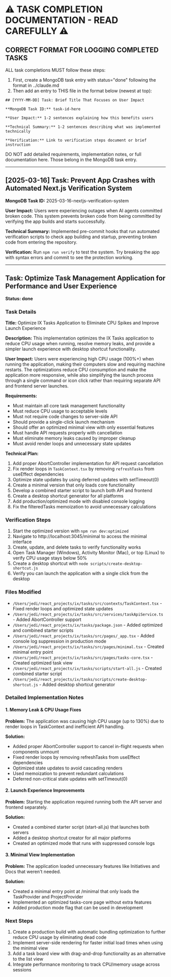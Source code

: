 # ⚠️ TASK COMPLETION DOCUMENTATION - READ CAREFULLY ⚠️

## CORRECT FORMAT FOR LOGGING COMPLETED TASKS

ALL task completions MUST follow these steps:

1. First, create a MongoDB task entry with status="done" following the format in ../claude.md
2. Then add an entry to THIS file in the format below (newest at top):

```
## [YYYY-MM-DD] Task: Brief Title That Focuses on User Impact

**MongoDB Task ID:** task-id-here

**User Impact:** 1-2 sentences explaining how this benefits users

**Technical Summary:** 1-2 sentences describing what was implemented technically

**Verification:** Link to verification steps document or brief instruction
```

DO NOT add detailed requirements, implementation notes, or full documentation here.
Those belong in the MongoDB task entry.

---

## [2025-03-16] Task: Prevent App Crashes with Automated Next.js Verification System 

**MongoDB Task ID:** 2025-03-16-nextjs-verification-system

**User Impact:** Users were experiencing outages when AI agents committed broken code. This system prevents broken code from being committed by verifying the app builds and starts successfully.

**Technical Summary:** Implemented pre-commit hooks that run automated verification scripts to check app building and startup, preventing broken code from entering the repository.

**Verification:** Run `npm run verify` to test the system. Try breaking the app with syntax errors and commit to see the protection working.

---

## Task: Optimize Task Management Application for Performance and User Experience

**Status: done**

### Task Details

**Title:** Optimize IX Tasks Application to Eliminate CPU Spikes and Improve Launch Experience

**Description:** This implementation optimizes the IX Tasks application to reduce CPU usage when running, resolve memory leaks, and provide a simpler launch experience with desktop shortcut functionality.

**User Impact:** Users were experiencing high CPU usage (100%+) when running the application, making their computers slow and requiring machine restarts. The optimizations reduce CPU consumption and make the application more responsive, while also simplifying the launch process through a single command or icon click rather than requiring separate API and frontend server launches.

**Requirements:**

- Must maintain all core task management functionality
- Must reduce CPU usage to acceptable levels
- Must not require code changes to server-side API
- Should provide a single-click launch mechanism
- Should offer an optimized minimal view with only essential features
- Must handle API requests properly with cancellation
- Must eliminate memory leaks caused by improper cleanup
- Must avoid render loops and unnecessary state updates

**Technical Plan:**

1. Add proper AbortController implementation for API request cancellation
2. Fix render loops in `TaskContext.tsx` by removing `refreshTasks` from useEffect dependencies
3. Optimize state updates by using deferred updates with setTimeout(0)
4. Create a minimal version that only loads core functionality
5. Develop a combined starter script to launch both API and frontend
6. Create a desktop shortcut generator for all platforms
7. Add production/optimized mode with disabled console logging
8. Fix the filteredTasks memoization to avoid unnecessary calculations

### Verification Steps

1. Start the optimized version with `npm run dev:optimized`
2. Navigate to http://localhost:3045/minimal to access the minimal interface
3. Create, update, and delete tasks to verify functionality works
4. Open Task Manager (Windows), Activity Monitor (Mac), or top (Linux) to verify CPU usage stays below 50%
5. Create a desktop shortcut with `node scripts/create-desktop-shortcut.js`
6. Verify you can launch the application with a single click from the desktop

### Files Modified

- `/Users/jedi/react_projects/ix/tasks/src/contexts/TaskContext.tsx` - Fixed render loops and optimized state updates
- `/Users/jedi/react_projects/ix/tasks/src/services/taskApiService.ts` - Added AbortController support
- `/Users/jedi/react_projects/ix/tasks/package.json` - Added optimized and combined starter scripts
- `/Users/jedi/react_projects/ix/tasks/src/pages/_app.tsx` - Added console log suppression in production mode
- `/Users/jedi/react_projects/ix/tasks/src/pages/minimal.tsx` - Created minimal entry point
- `/Users/jedi/react_projects/ix/tasks/src/pages/tasks-core.tsx` - Created optimized task view
- `/Users/jedi/react_projects/ix/tasks/scripts/start-all.js` - Created combined starter script
- `/Users/jedi/react_projects/ix/tasks/scripts/create-desktop-shortcut.js` - Added desktop shortcut generator

### Detailed Implementation Notes

#### 1. Memory Leak & CPU Usage Fixes

**Problem:** The application was causing high CPU usage (up to 130%) due to render loops in TaskContext and inefficient API handling.

**Solution:**

- Added proper AbortController support to cancel in-flight requests when components unmount
- Fixed render loops by removing refreshTasks from useEffect dependencies
- Optimized state updates to avoid cascading renders
- Used memoization to prevent redundant calculations
- Deferred non-critical state updates with setTimeout(0)

#### 2. Launch Experience Improvements

**Problem:** Starting the application required running both the API server and frontend separately.

**Solution:**

- Created a combined starter script (start-all.js) that launches both servers
- Added a desktop shortcut creator for all major platforms
- Created an optimized mode that runs with suppressed console logs

#### 3. Minimal View Implementation

**Problem:** The application loaded unnecessary features like Initiatives and Docs that weren't needed.

**Solution:**

- Created a minimal entry point at /minimal that only loads the TaskProvider and ProjectProvider
- Implemented an optimized tasks-core page without extra features
- Added production mode flag that can be used in development

### Next Steps

1. Create a production build with automatic bundling optimization to further reduce CPU usage by eliminating dead code
2. Implement server-side rendering for faster initial load times when using the minimal view
3. Add a task board view with drag-and-drop functionality as an alternative to the list view
4. Integrate performance monitoring to track CPU/memory usage across sessions

